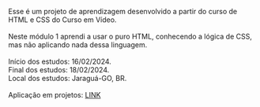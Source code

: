 Esse é um projeto de aprendizagem desenvolvido a partir do curso de HTML e CSS do Curso em Vídeo. <br>
<br>
Neste módulo 1 aprendi a usar o puro HTML, conhecendo a lógica de CSS, mas não aplicando nada dessa linguagem. <br>
<br>
Início dos estudos: 16/02/2024. <br>
Final dos estudos:  18/02/2024. <br>
Local dos estudos:  Jaraguá-GO, BR. <br>
<br>
Aplicação em projetos: <a href="MenuPrincipal.html">LINK</a>